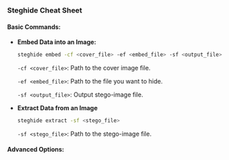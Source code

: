 ### Steghide Cheat Sheet

#### Basic Commands:
- **Embed Data into an Image:**
  ```bash
  steghide embed -cf <cover_file> -ef <embed_file> -sf <output_file>
   ```
  `-cf <cover_file>`: Path to the cover image file.

  `-ef <embed_file>`: Path to the file you want to hide.

  `-sf <output_file>`: Output stego-image file.
- **Extract Data from an Image**
  ```bash
  steghide extract -sf <stego_file>
  ```
  `-sf <stego_file>`: Path to the stego-image file.
  
#### Advanced Options: 
